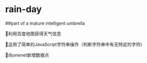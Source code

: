 # rain-day
##part of a mature intelligent umbrella

🍼利用百度地图获得天气信息

🍼运用了简单的JavaScript字符串操作（判断字符串中有无特定的字符)

🍼向onenet新增数据点
